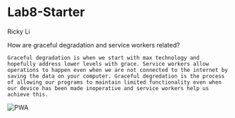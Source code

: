# Lab8-Starter

Ricky Li

How are graceful degradation and service workers related?
    
    Graceful degradation is when we start with max technology and hopefully address lower levels with grace. Service workers allow operations to happen even when we are not connected to the internet by saving the data on your computer. Graceful degredation is the process of allowing our programs to maintain limited functionality even when our device has been made inoperative and service workers help us achieve this.



![PWA](https://github.com/rli128/Lab8-Starter/assets/114562309/b556b25b-a8e6-42de-883b-0c40528d2c0f)

